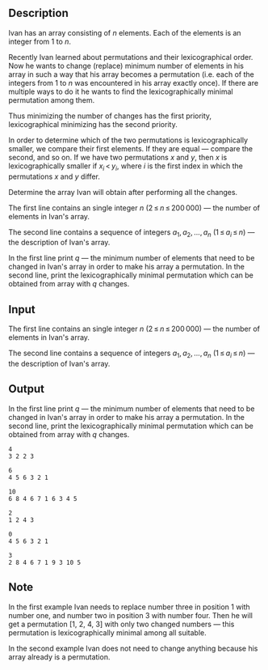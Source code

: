## Description

<div><p>Ivan has an array consisting of <span class="tex-span"><i>n</i></span> elements. Each of the elements is an integer from <span class="tex-span">1</span> to <span class="tex-span"><i>n</i></span>.</p><p>Recently Ivan learned about permutations and their lexicographical order. Now he wants to change (replace) <span class="tex-font-style-it">minimum</span> number of elements in his array in such a way that his array becomes a <span class="tex-font-style-it">permutation</span> (i.e. each of the integers from <span class="tex-span">1</span> to <span class="tex-span"><i>n</i></span> was encountered in his array exactly once). If there are multiple ways to do it he wants to find the <span class="tex-font-style-it">lexicographically minimal</span> permutation among them.</p><p>Thus minimizing the number of changes has the first priority, lexicographical minimizing has the second priority.</p><p>In order to determine which of the two permutations is lexicographically smaller, we compare their first elements. If they are equal — compare the second, and so on. If we have two permutations <span class="tex-span"><i>x</i></span> and <span class="tex-span"><i>y</i></span>, then <span class="tex-span"><i>x</i></span> is lexicographically smaller if <span class="tex-span"><i>x</i><sub class="lower-index"><i>i</i></sub> &lt; <i>y</i><sub class="lower-index"><i>i</i></sub></span>, where <span class="tex-span"><i>i</i></span> is the first index in which the permutations <span class="tex-span"><i>x</i></span> and <span class="tex-span"><i>y</i></span> differ.</p><p>Determine the array Ivan will obtain after performing all the changes.</p></div><div class="input-specification"><p>The first line contains an single integer <span class="tex-span"><i>n</i></span> (<span class="tex-span">2 ≤ <i>n</i> ≤ 200 000</span>) — the number of elements in Ivan's array.</p><p>The second line contains a sequence of integers <span class="tex-span"><i>a</i><sub class="lower-index">1</sub>, <i>a</i><sub class="lower-index">2</sub>, ..., <i>a</i><sub class="lower-index"><i>n</i></sub></span> (<span class="tex-span">1 ≤ <i>a</i><sub class="lower-index"><i>i</i></sub> ≤ <i>n</i></span>) — the description of Ivan's array.</p></div><div class="output-specification"><p>In the first line print <span class="tex-span"><i>q</i></span> — the minimum number of elements that need to be changed in Ivan's array in order to make his array a permutation. In the second line, print the <span class="tex-font-style-it">lexicographically minimal</span> permutation which can be obtained from array with <span class="tex-span"><i>q</i></span> changes.</p></div>

## Input

<p>The first line contains an single integer <span class="tex-span"><i>n</i></span> (<span class="tex-span">2 ≤ <i>n</i> ≤ 200 000</span>) — the number of elements in Ivan's array.</p><p>The second line contains a sequence of integers <span class="tex-span"><i>a</i><sub class="lower-index">1</sub>, <i>a</i><sub class="lower-index">2</sub>, ..., <i>a</i><sub class="lower-index"><i>n</i></sub></span> (<span class="tex-span">1 ≤ <i>a</i><sub class="lower-index"><i>i</i></sub> ≤ <i>n</i></span>) — the description of Ivan's array.</p>

## Output

<p>In the first line print <span class="tex-span"><i>q</i></span> — the minimum number of elements that need to be changed in Ivan's array in order to make his array a permutation. In the second line, print the <span class="tex-font-style-it">lexicographically minimal</span> permutation which can be obtained from array with <span class="tex-span"><i>q</i></span> changes.</p>





```input1
4
3 2 2 3

```




```input2
6
4 5 6 3 2 1

```




```input3
10
6 8 4 6 7 1 6 3 4 5

```




```output1
2
1 2 4 3 

```




```output2
0
4 5 6 3 2 1 

```




```output3
3
2 8 4 6 7 1 9 3 10 5 

```



## Note

<p>In the first example Ivan needs to replace number three in position <span class="tex-span">1</span> with number one, and number two in position <span class="tex-span">3</span> with number four. Then he will get a permutation <span class="tex-font-style-tt">[1, 2, 4, 3]</span> with only two changed numbers — this permutation is lexicographically minimal among all suitable. </p><p>In the second example Ivan does not need to change anything because his array already is a permutation.</p>
